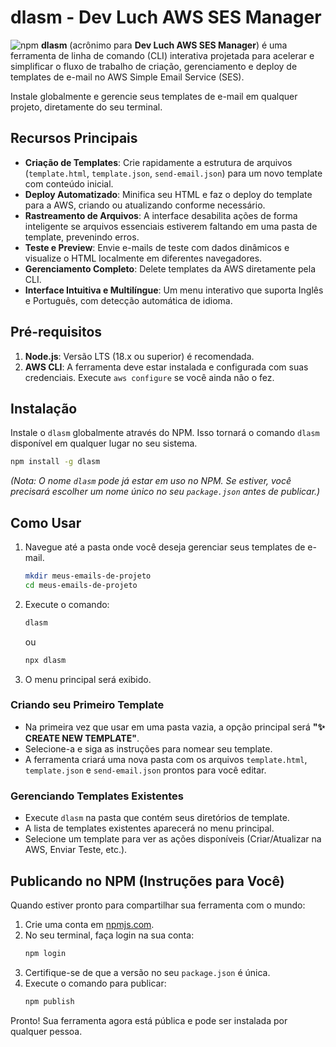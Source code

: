# dlasm - Dev Luch AWS SES Manager

![npm](https://img.shields.io/npm/v/dlasm) **dlasm** (acrônimo para **Dev Luch AWS SES Manager**) é uma ferramenta de linha de comando (CLI) interativa projetada para acelerar e simplificar o fluxo de trabalho de criação, gerenciamento e deploy de templates de e-mail no AWS Simple Email Service (SES).

Instale globalmente e gerencie seus templates de e-mail em qualquer projeto, diretamente do seu terminal.

## Recursos Principais

- **Criação de Templates**: Crie rapidamente a estrutura de arquivos (`template.html`, `template.json`, `send-email.json`) para um novo template com conteúdo inicial.
- **Deploy Automatizado**: Minifica seu HTML e faz o deploy do template para a AWS, criando ou atualizando conforme necessário.
- **Rastreamento de Arquivos**: A interface desabilita ações de forma inteligente se arquivos essenciais estiverem faltando em uma pasta de template, prevenindo erros.
- **Teste e Preview**: Envie e-mails de teste com dados dinâmicos e visualize o HTML localmente em diferentes navegadores.
- **Gerenciamento Completo**: Delete templates da AWS diretamente pela CLI.
- **Interface Intuitiva e Multilíngue**: Um menu interativo que suporta Inglês e Português, com detecção automática de idioma.

## Pré-requisitos

1.  **Node.js**: Versão LTS (18.x ou superior) é recomendada.
2.  **AWS CLI**: A ferramenta deve estar instalada e configurada com suas credenciais. Execute `aws configure` se você ainda não o fez.

## Instalação

Instale o `dlasm` globalmente através do NPM. Isso tornará o comando `dlasm` disponível em qualquer lugar no seu sistema.

```bash
npm install -g dlasm
```
*(Nota: O nome `dlasm` pode já estar em uso no NPM. Se estiver, você precisará escolher um nome único no seu `package.json` antes de publicar.)*

## Como Usar

1.  Navegue até a pasta onde você deseja gerenciar seus templates de e-mail.
    ```bash
    mkdir meus-emails-de-projeto
    cd meus-emails-de-projeto
    ```
2.  Execute o comando:
    ```bash
    dlasm
    ```
    ou
    ```bash
    npx dlasm
    ```
3.  O menu principal será exibido.

### Criando seu Primeiro Template

-   Na primeira vez que usar em uma pasta vazia, a opção principal será **"✨ CREATE NEW TEMPLATE"**.
-   Selecione-a e siga as instruções para nomear seu template.
-   A ferramenta criará uma nova pasta com os arquivos `template.html`, `template.json` e `send-email.json` prontos para você editar.

### Gerenciando Templates Existentes

-   Execute `dlasm` na pasta que contém seus diretórios de template.
-   A lista de templates existentes aparecerá no menu principal.
-   Selecione um template para ver as ações disponíveis (Criar/Atualizar na AWS, Enviar Teste, etc.).

## Publicando no NPM (Instruções para Você)

Quando estiver pronto para compartilhar sua ferramenta com o mundo:

1.  Crie uma conta em [npmjs.com](https://www.npmjs.com/).
2.  No seu terminal, faça login na sua conta:
    ```bash
    npm login
    ```
3.  Certifique-se de que a versão no seu `package.json` é única.
4.  Execute o comando para publicar:
    ```bash
    npm publish
    ```

Pronto! Sua ferramenta agora está pública e pode ser instalada por qualquer pessoa.
